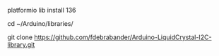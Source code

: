 platformio lib install 136


cd ~/Arduino/libraries/

git clone https://github.com/fdebrabander/Arduino-LiquidCrystal-I2C-library.git
